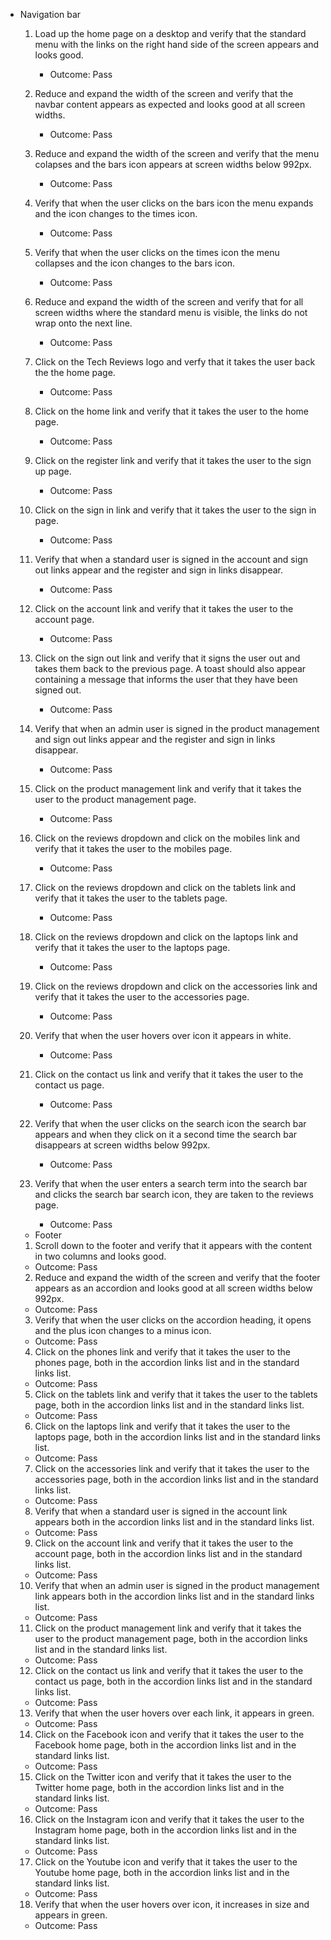 - Navigation bar

    1. Load up the home page on a desktop and verify that the standard menu with the links on the right hand side of the screen appears and looks good.
        - Outcome: Pass

    2. Reduce and expand the width of the screen and verify that the navbar content appears as expected and looks good at all screen widths.
        - Outcome: Pass
        
    3. Reduce and expand the width of the screen and verify that the menu colapses and the bars icon appears at screen widths below 992px.
        - Outcome: Pass
        
    4. Verify that when the user clicks on the bars icon the menu expands and the icon changes to the times icon.
        - Outcome: Pass
        
    5. Verify that when the user clicks on the times icon the menu collapses and the icon changes to the bars icon.
        - Outcome: Pass
        
    6. Reduce and expand the width of the screen and verify that for all screen widths where the standard menu is visible, the links do not wrap onto the next line. 
        - Outcome: Pass
        
    7. Click on the Tech Reviews logo and verfy that it takes the user back the the home page.
        - Outcome: Pass
        
    8. Click on the home link and verify that it takes the user to the home page.
        - Outcome: Pass
        
    9. Click on the register link and verify that it takes the user to the sign up page.
        - Outcome: Pass
        
    10. Click on the sign in link and verify that it takes the user to the sign in page.
        - Outcome: Pass
        
    11. Verify that when a standard user is signed in the account and sign out links appear and the register and sign in links disappear.
        - Outcome: Pass
        
    12. Click on the account link and verify that it takes the user to the account page.
        - Outcome: Pass
        
    13. Click on the sign out link and verify that it signs the user out and takes them back to the previous page. A toast should also appear containing a message that informs the user that they have been signed out.
        - Outcome: Pass
        
    14. Verify that when an admin user is signed in the product management and sign out links appear and the register and sign in links disappear.
        - Outcome: Pass
        
    15. Click on the product management link and verify that it takes the user to the product management page.
        - Outcome: Pass
        
    16. Click on the reviews dropdown and click on the mobiles link and verify that it takes the user to the mobiles page.
        - Outcome: Pass
        
    17. Click on the reviews dropdown and click on the tablets link and verify that it takes the user to the tablets page.
        - Outcome: Pass
        
    18. Click on the reviews dropdown and click on the laptops link and verify that it takes the user to the laptops page.
        - Outcome: Pass
        
    19. Click on the reviews dropdown and click on the accessories link and verify that it takes the user to the accessories page.
        - Outcome: Pass
        
    20. Verify that when the user hovers over icon it appears in white.
        - Outcome: Pass
        
    21. Click on the contact us link and verify that it takes the user to the contact us page.
        - Outcome: Pass
        
    22. Verify that when the user clicks on the search icon the search bar appears and when they click on it a second time the search bar disappears at screen widths below 992px.
        - Outcome: Pass

    23. Verify that when the user enters a search term into the search bar and clicks the search bar search icon, they are taken to the reviews page.
        - Outcome: Pass
        
    - Footer

    1. Scroll down to the footer and verify that it appears with the content in two columns and looks good.
     - Outcome: Pass

    2. Reduce and expand the width of the screen and verify that the footer appears as an accordion and looks good at all screen widths below 992px.
    - Outcome: Pass

    3. Verify that when the user clicks on the accordion heading, it opens and the plus icon changes to a minus icon.
    - Outcome: Pass

    4. Click on the phones link  and verify that it takes the user to the phones page, both in the accordion links list and in the standard links list.
    - Outcome: Pass

    5. Click on the tablets link and verify that it takes the user to the tablets page, both in the accordion links list and in the standard links list.
    - Outcome: Pass

    6. Click on the laptops link and verify that it takes the user to the laptops page, both in the accordion links list and in the standard links list.
    - Outcome: Pass

    7. Click on the accessories link and verify that it takes the user to the accessories page, both in the accordion links list and in the standard links list.
    - Outcome: Pass

    8. Verify that when a standard user is signed in the account link appears both in the accordion links list and in the standard links list.
    - Outcome: Pass

    9. Click on the account link and verify that it takes the user to the account page, both in the accordion links list and in the standard links list.
    - Outcome: Pass

    10. Verify that when an admin user is signed in the product management link appears both in the accordion links list and in the standard links list.
    - Outcome: Pass

    11. Click on the product management link and verify that it takes the user to the product management page, both in the accordion links list and in the standard links list.
    - Outcome: Pass

    12. Click on the contact us link and verify that it takes the user to the contact us page, both in the accordion links list and in the standard links list.
    - Outcome: Pass

    13. Verify that when the user hovers over each link, it appears in green.
    - Outcome: Pass

    14. Click on the Facebook icon and verify that it takes the user to the Facebook home page, both in the accordion links list and in the standard links list.
    - Outcome: Pass

    15. Click on the Twitter icon and verify that it takes the user to the Twitter home page, both in the accordion links list and in the standard links list.
    - Outcome: Pass

    16. Click on the Instagram icon and verify that it takes the user to the Instagram home page, both in the accordion links list and in the standard links list.
    - Outcome: Pass

    17. Click on the Youtube icon and verify that it takes the user to the Youtube home page, both in the accordion links list and in the standard links list.
    - Outcome: Pass

    18. Verify that when the user hovers over icon, it increases in size and appears in green.
    - Outcome: Pass
